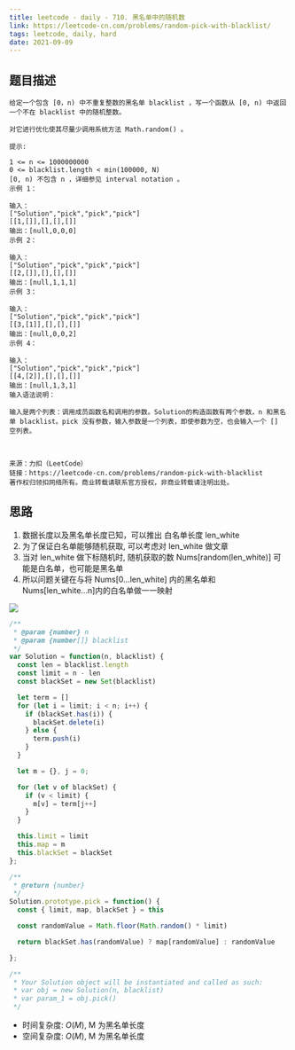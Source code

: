 ```yaml
---
title: leetcode - daily - 710. 黑名单中的随机数
link: https://leetcode-cn.com/problems/random-pick-with-blacklist/
tags: leetcode, daily, hard
date: 2021-09-09
---
```


## 题目描述

```
给定一个包含 [0，n) 中不重复整数的黑名单 blacklist ，写一个函数从 [0, n) 中返回一个不在 blacklist 中的随机整数。

对它进行优化使其尽量少调用系统方法 Math.random() 。

提示:

1 <= n <= 1000000000
0 <= blacklist.length < min(100000, N)
[0, n) 不包含 n ，详细参见 interval notation 。
示例 1：

输入：
["Solution","pick","pick","pick"]
[[1,[]],[],[],[]]
输出：[null,0,0,0]
示例 2：

输入：
["Solution","pick","pick","pick"]
[[2,[]],[],[],[]]
输出：[null,1,1,1]
示例 3：

输入：
["Solution","pick","pick","pick"]
[[3,[1]],[],[],[]]
输出：[null,0,0,2]
示例 4：

输入：
["Solution","pick","pick","pick"]
[[4,[2]],[],[],[]]
输出：[null,1,3,1]
输入语法说明：

输入是两个列表：调用成员函数名和调用的参数。Solution的构造函数有两个参数，n 和黑名单 blacklist。pick 没有参数，输入参数是一个列表，即使参数为空，也会输入一个 [] 空列表。



来源：力扣（LeetCode）
链接：https://leetcode-cn.com/problems/random-pick-with-blacklist
著作权归领扣网络所有。商业转载请联系官方授权，非商业转载请注明出处。
```

## 思路

1. 数据长度以及黑名单长度已知，可以推出 白名单长度 len_white
2. 为了保证白名单能够随机获取, 可以考虑对 len_white 做文章
3. 当对 len_white 做下标随机时, 随机获取的数 Nums[random(len_white)] 可能是白名单，也可能是黑名单
4. 所以问题关键在与将 Nums[0...len_white] 内的黑名单和 Nums[len_white...n]内的白名单做一一映射

![](https://cdn.jsdelivr.net/gh/feikerwu/figure-bed@master/assets/20210909161327.png)

```js
/**
 * @param {number} n
 * @param {number[]} blacklist
 */
var Solution = function(n, blacklist) {
  const len = blacklist.length
  const limit = n - len
  const blackSet = new Set(blacklist)

  let term = []
  for (let i = limit; i < n; i++) {
    if (blackSet.has(i)) {
      blackSet.delete(i)
    } else {
      term.push(i)
    }
  }

  let m = {}, j = 0;

  for (let v of blackSet) {
    if (v < limit) {
      m[v] = term[j++]
    }
  }

  this.limit = limit
  this.map = m
  this.blackSet = blackSet
};

/**
 * @return {number}
 */
Solution.prototype.pick = function() {
  const { limit, map, blackSet } = this

  const randomValue = Math.floor(Math.random() * limit)

  return blackSet.has(randomValue) ? map[randomValue] : randomValue

};

/**
 * Your Solution object will be instantiated and called as such:
 * var obj = new Solution(n, blacklist)
 * var param_1 = obj.pick()
 */
```

+ 时间复杂度: $O(M)$, M 为黑名单长度
+ 空间复杂度: $O(M)$, M 为黑名单长度
